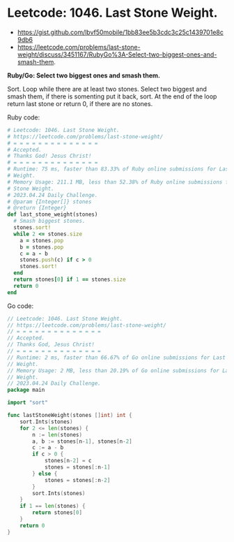 # Leetcode: 1046. Last Stone Weight.

- https://gist.github.com/lbvf50mobile/1bb83ee5b3cdc3c25c1439701e8c9db6
- https://leetcode.com/problems/last-stone-weight/discuss/3451167/RubyGo%3A-Select-two-biggest-ones-and-smash-them.

**Ruby/Go: Select two biggest ones and smash them.**

Sort. Loop while there are at least two stones. Select two biggest and smash
them, if there is somenting put it back, sort. At the end of the loop return
last stone or return 0, if there are no stones.


Ruby code:
```Ruby
# Leetcode: 1046. Last Stone Weight.
# https://leetcode.com/problems/last-stone-weight/
# = = = = = = = = = = = = = =
# Accepted.
# Thanks God! Jesus Christ!
# = = = = = = = = = = = = = =
# Runtime: 75 ms, faster than 83.33% of Ruby online submissions for Last Stone
# Weight.
# Memory Usage: 211.1 MB, less than 52.38% of Ruby online submissions for Last
# Stone Weight.
# 2023.04.24 Daily Challenge.
# @param {Integer[]} stones
# @return {Integer}
def last_stone_weight(stones)
  # Smash biggest stones.
  stones.sort!
  while 2 <= stones.size 
    a = stones.pop
    b = stones.pop
    c = a - b
    stones.push(c) if c > 0
    stones.sort!
  end
  return stones[0] if 1 == stones.size
  return 0
end
```

Go code:
```Go
// Leetcode: 1046. Last Stone Weight.
// https://leetcode.com/problems/last-stone-weight/
// = = = = = = = = = = = = = =
// Accepted.
// Thanks God, Jesus Christ!
// = = = = = = = = = = = = = =
// Runtime: 2 ms, faster than 66.67% of Go online submissions for Last Stone
// Weight.
// Memory Usage: 2 MB, less than 20.19% of Go online submissions for Last Stone
// Weight.
// 2023.04.24 Daily Challenge.
package main

import "sort"

func lastStoneWeight(stones []int) int {
	sort.Ints(stones)
	for 2 <= len(stones) {
		n := len(stones)
		a, b := stones[n-1], stones[n-2]
		c := a - b
		if c > 0 {
			stones[n-2] = c
			stones = stones[:n-1]
		} else {
			stones = stones[:n-2]
		}
		sort.Ints(stones)
	}
	if 1 == len(stones) {
		return stones[0]
	}
	return 0
}
```
